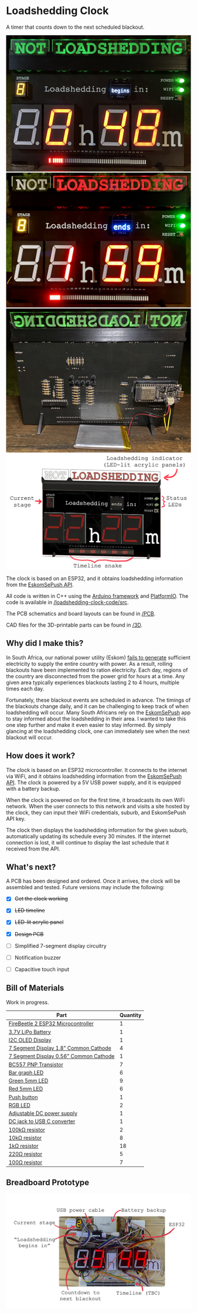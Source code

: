 # Loadshedding Clock

A timer that counts down to the next scheduled blackout.

![Front view not loadshedding](./images/not_loadshedding.jpeg "Front view not loadshedding")
![Front view loadshedding](./images/loadshedding.jpeg "Front view loadshedding")
![Back view](./images/back.jpeg "Back view")
![CAD render](./images/front_render_annotated.png  "CAD render")

The clock is based on an ESP32, and it obtains loadshedding information from the [EskomSePush API](https://eskomsepush.gumroad.com/l/api).

All code is written in C++ using the [Arduino framework](https://www.arduino.cc/reference/en/) and [PlatformIO](https://platformio.org/). The code is available in [/loadshedding-clock-code/src](./loadshedding-clock-code/src).

The PCB schematics and board layouts can be found in [/PCB](./PCB).

CAD files for the 3D-printable parts can be found in [/3D](./3D).

## Why did I make this?

In South Africa, our national power utility (Eskom) [fails to generate](https://en.wikipedia.org/wiki/South_African_energy_crisis) sufficient electricity to supply the entire country with power. As a result, rolling blackouts have been implemented to ration electricity. Each day, regions of the country are disconnected from the power grid for hours at a time. Any given area typically experiences blackouts lasting 2 to 4 hours, multiple times each day. 

Fortunately, these blackout events are scheduled in advance. The timings of the blackouts change daily, and it can be challenging to keep track of when loadshedding will occur. Many South Africans rely on the [EskomSePush](https://esp.info/) app to stay informed about the loadshedding in their area. I wanted to take this one step further and make it even easier to stay informed. By simply glancing at the loadshedding clock, one can immediately see when the next blackout will occur.

## How does it work?

The clock is based on an ESP32 microcontroller. It connects to the internet via WiFi, and it obtains loadshedding information from the [EskomSePush API](https://eskomsepush.gumroad.com/l/api). The clock is powered by a 5V USB power supply, and it is equipped with a battery backup. 

When the clock is powered on for the first time, it broadcasts its own WiFi network. When the user connects to this network and visits a site hosted by the clock, they can input their WiFi credentials, suburb, and EskomSePush API key.

The clock then displays the loadshedding information for the given suburb, automatically updating its schedule every 30 minutes. If the internet connection is lost, it will continue to display the last schedule that it received from the API.

## What's next?

A PCB has been designed and ordered. Once it arrives, the clock will be assembled and tested.
Future versions may include the following:

- [x] ~~Get the clock working~~
- [x] ~~LED timeline~~
- [x] ~~LED-lit acrylic panel~~
- [x] ~~Design PCB~~
- [ ] Simplified 7-segment display circuitry
- [ ] Notification buzzer
- [ ] Capacitive touch input


## Bill of Materials
Work in progress.

| Part                                                                      | Quantity |
|---------------------------------------------------------------------------| -- |
| [FireBeetle 2 ESP32 Microcontroller](https://www.robotics.org.za/DFR0654) | 1 |
| [3.7V LiPo Battery](https://www.robotics.org.za/DTP605068)                | 1 |
| [I2C OLED Display](https://www.robotics.org.za/OLED096W)                  | 1 |
| [7 Segment Display 1.8" Common Cathode](https://www.robotics.org.za/7SEG-018-GRE) | 4 |
| [7 Segment Display 0.56" Common Cathode](https://www.robotics.org.za/7SEG-056-RED) | 1 |
| [BC557 PNP Transistor](https://www.robotics.org.za/BC557)                | 7 |
| [Bar graph LED](https://www.robotics.org.za/BAR8-RED)                | 6 |
| [Green 5mm LED](https://www.robotics.org.za/LED-05-GRN-17)                | 9 |
| [Red 5mm LED](https://www.robotics.org.za/LED-RED-5MM)                | 6 |
| [Push button](https://www.robotics.org.za/TAC-66-H)                | 1 |
| [RGB LED](https://www.robotics.org.za/RGB-8MM-CC)                | 2 |
| [Adjustable DC power supply](https://www.robotics.org.za/CJ-615)                | 1 |
| [DC jack to USB C converter](https://www.robotics.org.za/JACK-USBC)                | 1 |
| [100kΩ resistor](https://www.robotics.org.za/RES-100K-50)                | 2 |
| [10kΩ resistor](https://www.robotics.org.za/RES-10K-025)                | 8 |
| [1kΩ resistor](https://www.robotics.org.za/RES-1K-50)                | 18 |
| [220Ω resistor](https://www.robotics.org.za/RES-220E-50)                | 5 |
| [100Ω resistor](https://www.robotics.org.za/RES-100E-50)                | 7 |

## Breadboard Prototype
![Breadboard prototype](./images/breadboard.jpg "Breadboard prototype")







